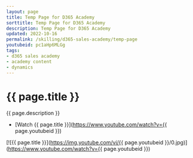 ```yaml
---
layout: page
title: Temp Page for D365 Academy
sorttitle: Temp Page for D365 Academy
description: Temp Page for D365 Academy
updated: 2022-10-16
permalink: /skilling/d365-sales-academy/temp-page
youtubeid: pc1aHp6MLGg
tags: 
- d365 sales academy
- academy content
- dynamics
---
```


# {{ page.title }}

{{ page.description }}

* [Watch {{ page.title }}](https://www.youtube.com/watch?v={{ page.youtubeid }})

[![{{ page.title }}](https://img.youtube.com/vi/{{ page.youtubeid }}/0.jpg)](https://www.youtube.com/watch?v={{ page.youtubeid }})

